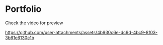 # Portfolio
Check the video for preview

https://github.com/user-attachments/assets/4b930c6e-dc9d-4bc9-8f03-3b61c6130c1b

